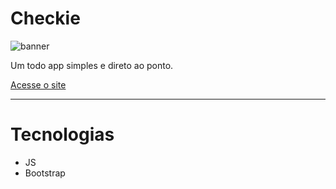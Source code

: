 # Checkie
![banner](https://deyvidandrades.github.io/Checkie/images/checkie_banner.png)

Um todo app simples e direto ao ponto.

[Acesse o site](https://deyvidandrades.github.io/Checkie/)

---

# Tecnologias

* JS
* Bootstrap
